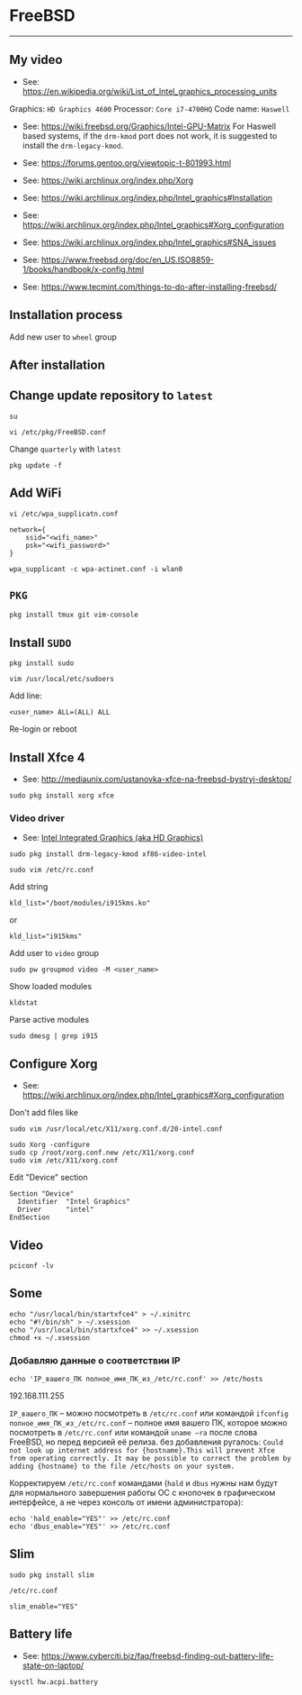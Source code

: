 # FreeBSD

----


## My video

- See: https://en.wikipedia.org/wiki/List_of_Intel_graphics_processing_units

Graphics: `HD Graphics 4600`
Processor: `Core i7-4700HQ`
Code name: `Haswell`

- See: https://wiki.freebsd.org/Graphics/Intel-GPU-Matrix
For Haswell based systems, if the `drm-kmod` port does not work, it is suggested to install the `drm-legacy-kmod`.


- See: https://forums.gentoo.org/viewtopic-t-801993.html
- See: https://wiki.archlinux.org/index.php/Xorg
- See: https://wiki.archlinux.org/index.php/Intel_graphics#Installation
- See: https://wiki.archlinux.org/index.php/Intel_graphics#Xorg_configuration
- See: https://wiki.archlinux.org/index.php/Intel_graphics#SNA_issues
- See: https://www.freebsd.org/doc/en_US.ISO8859-1/books/handbook/x-config.html
- See: https://www.tecmint.com/things-to-do-after-installing-freebsd/



## Installation process

Add new user to `wheel` group


## After installation

## Change update repository to `latest`

```shell
su
```

```shell
vi /etc/pkg/FreeBSD.conf
```

Change `quarterly` with `latest`

```shell
pkg update -f
```


## Add WiFi

```shell
vi /etc/wpa_supplicatn.conf
```

```
network={
    ssid="<wifi_name>"
    psk="<wifi_password>"
}
```

```shell
wpa_supplicant -c wpa-actinet.conf -i wlan0
```


## `PKG`

```shell
pkg install tmux git vim-console
```


## Install `SUDO`

```shell
pkg install sudo
```

```shell
vim /usr/local/etc/sudoers
```

Add line:
```
<user_name> ALL=(ALL) ALL
```

Re-login or reboot



## Install Xfce 4

- See: http://mediaunix.com/ustanovka-xfce-na-freebsd-bystryj-desktop/

```shell
sudo pkg install xorg xfce
```

### Video driver

- See: [Intel Integrated Graphics (aka HD Graphics)](https://wiki.freebsd.org/Graphics#Intel_Integrated_Graphics_.28aka_HD_Graphics.29)

```shell
sudo pkg install drm-legacy-kmod xf86-video-intel
```

```shell
sudo vim /etc/rc.conf
```

Add string
```
kld_list="/boot/modules/i915kms.ko"
```
or 
```
kld_list="i915kms"
```

Add user to `video` group
```shell
sudo pw groupmod video -M <user_name>
```

Show loaded modules
```shell
kldstat
```

Parse active modules
```shell
sudo dmesg | grep i915
```


## Configure Xorg

- See: https://wiki.archlinux.org/index.php/Intel_graphics#Xorg_configuration

Don't add files like
```shell
sudo vim /usr/local/etc/X11/xorg.conf.d/20-intel.conf
```

```shell
sudo Xorg -configure
sudo cp /root/xorg.conf.new /etc/X11/xorg.conf
sudo vim /etc/X11/xorg.conf
```

Edit "Device" section
```
Section "Device"
  Identifier  "Intel Graphics"
  Driver      "intel"
EndSection
```


## Video

```shell
pciconf -lv
```


## Some

```shell
echo "/usr/local/bin/startxfce4" > ~/.xinitrc
echo "#!/bin/sh" > ~/.xsession
echo "/usr/local/bin/startxfce4" >> ~/.xsession
chmod +x ~/.xsession
```


### Добавляю данные о соответствии IP

```shell
echo 'IP_вашего_ПК полное_имя_ПК_из_/etc/rc.conf' >> /etc/hosts
```

192.168.111.255 

`IP_вашего_ПК` – можно посмотреть в `/etc/rc.conf` или командой `ifconfig`
`полное_имя_ПК_из_/etc/rc.conf` – полное имя вашего ПК, которое можно посмотреть в `/etc/rc.conf` или командой `uname –ra` после слова FreeBSD, но перед версией её релиза.
без добавления ругалось:
`Could not look up internet address for {hostname}.This will prevent Xfce from operating correctly. It may be possible to correct the problem by adding {hostname} to the file /etc/hosts on your system.`

Корректируем `/etc/rc.conf` командами (`hald` и `dbus` нужны нам будут для нормального завершения работы ОС с кнопочек в графическом интерфейсе, а не через консоль от имени администратора):
```shell
echo 'hald_enable="YES"' >> /etc/rc.conf
echo 'dbus_enable="YES"' >> /etc/rc.conf
```


## Slim

```shell
sudo pkg install slim
```

`/etc/rc.conf`
```
slim_enable="YES"
```




## Battery life

- See: https://www.cyberciti.biz/faq/freebsd-finding-out-battery-life-state-on-laptop/

```shell
sysctl hw.acpi.battery
```
